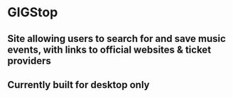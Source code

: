 # GIGStop
## Site allowing users to search for and save music events, with links to official websites & ticket providers

## Currently built for desktop only 
